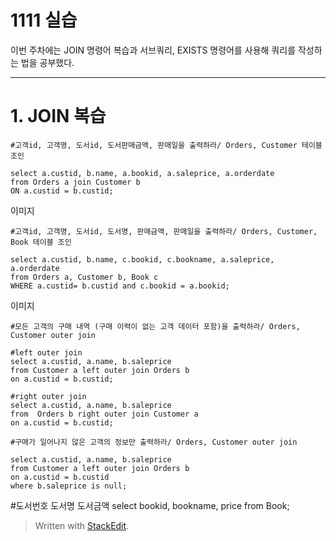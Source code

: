 # 1111 실습

이번 주차에는 JOIN 명령어 복습과 서브쿼리, EXISTS 명령어를 사용해 쿼리를 작성하는 법을 공부했다.

---
# 1. JOIN 복습

    #고객id, 고객명, 도서id, 도서판매금액, 판매일을 출력하라/ Orders, Customer 테이블 조인
    
    select a.custid, b.name, a.bookid, a.saleprice, a.orderdate
    from Orders a join Customer b 
    ON a.custid = b.custid;
이미지


    #고객id, 고객명, 도서id, 도서명, 판매금액, 판매일을 출력하라/ Orders, Customer, Book 테이블 조인
    
    select a.custid, b.name, c.bookid, c.bookname, a.saleprice, a.orderdate
    from Orders a, Customer b, Book c
    WHERE a.custid= b.custid and c.bookid = a.bookid;
이미지

    #모든 고객의 구매 내역 (구매 이력이 없는 고객 데이터 포함)을 출력하라/ Orders, Customer outer join
    
    #left outer join
    select a.custid, a.name, b.saleprice
    from Customer a left outer join Orders b
    on a.custid = b.custid; 
    
    #right outer join
    select a.custid, a.name, b.saleprice
    from  Orders b right outer join Customer a
    on a.custid = b.custid; 

    #구매가 일어나지 않은 고객의 정보만 출력하라/ Orders, Customer outer join
    
    select a.custid, a.name, b.saleprice
    from Customer a left outer join Orders b
    on a.custid = b.custid
    where b.saleprice is null;

#도서번호 도서명 도서금액 
select bookid, bookname, price
from Book;
> Written with [StackEdit](https://stackedit.io/).

<!--stackedit_data:
eyJoaXN0b3J5IjpbMjU0Mzg4MTk5XX0=
-->
